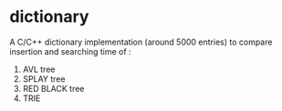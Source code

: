 # dictionary

A C/C++ dictionary implementation (around 5000 entries) to compare insertion and searching time of :

1)  AVL tree
2)  SPLAY tree
3)  RED BLACK tree
4)  TRIE
